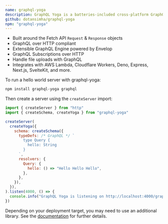 ```yaml
---
name: graphql-yoga
description: GraphQL Yoga is a batteries-included cross-platform GraphQL over HTTP spec-compliant GraphQL Server using Envelop and GraphQL Tools.
github: dotansimha/graphql-yoga
npm: "graphql-yoga"
---
```


- Built around the Fetch API `Request` & `Response` objects
- GraphQL over HTTP compliant
- Extensible GraphQL Engine powered by Envelop
- GraphQL Subscriptions over HTTP
- Handle file uploads with GraphQL
- Integrates with AWS Lambda, Cloudflare Workers, Deno, Express, Next.js, SvelteKit, and more.

To run a hello world server with graphql-yoga:

```bash
npm install graphql-yoga graphql
```

Then create a server using the `createServer` import:

```js
import { createServer } from "http"
import { createSchema, createYoga } from "graphql-yoga"

createServer(
  createYoga({
    schema: createSchema({
      typeDefs: /* GraphQL */ `
        type Query {
          hello: String
        }
      `,
      resolvers: {
        Query: {
          hello: () => "Hello Hello Hello",
        },
      },
    }),
  }),
).listen(4000, () => {
  console.info("GraphQL Yoga is listening on http://localhost:4000/graphql")
})
```

Depending on your deployment target, you may need to use an additional library. See the [documentation](https://www.graphql-yoga.com/docs) for further details.
